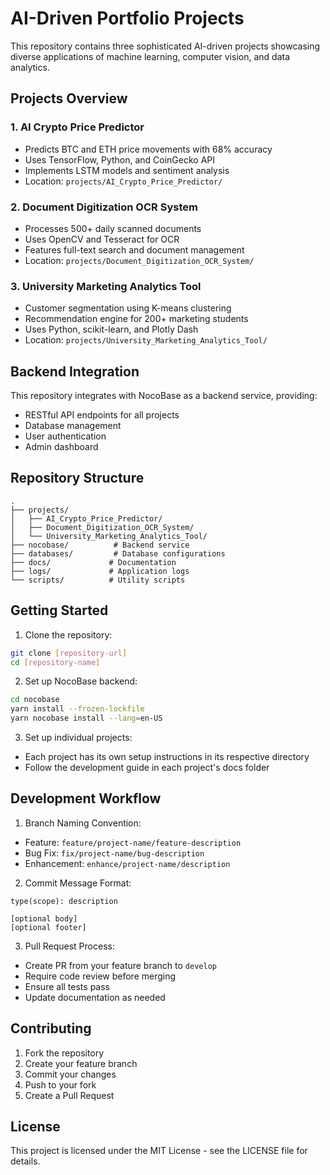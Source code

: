 # AI-Driven Portfolio Projects

This repository contains three sophisticated AI-driven projects showcasing diverse applications of machine learning, computer vision, and data analytics.

## Projects Overview

### 1. AI Crypto Price Predictor

- Predicts BTC and ETH price movements with 68% accuracy
- Uses TensorFlow, Python, and CoinGecko API
- Implements LSTM models and sentiment analysis
- Location: `projects/AI_Crypto_Price_Predictor/`

### 2. Document Digitization OCR System

- Processes 500+ daily scanned documents
- Uses OpenCV and Tesseract for OCR
- Features full-text search and document management
- Location: `projects/Document_Digitization_OCR_System/`

### 3. University Marketing Analytics Tool

- Customer segmentation using K-means clustering
- Recommendation engine for 200+ marketing students
- Uses Python, scikit-learn, and Plotly Dash
- Location: `projects/University_Marketing_Analytics_Tool/`

## Backend Integration

This repository integrates with NocoBase as a backend service, providing:

- RESTful API endpoints for all projects
- Database management
- User authentication
- Admin dashboard

## Repository Structure

```
.
├── projects/
│   ├── AI_Crypto_Price_Predictor/
│   ├── Document_Digitization_OCR_System/
│   └── University_Marketing_Analytics_Tool/
├── nocobase/          # Backend service
├── databases/         # Database configurations
├── docs/             # Documentation
├── logs/             # Application logs
└── scripts/          # Utility scripts
```

## Getting Started

1. Clone the repository:

```bash
git clone [repository-url]
cd [repository-name]
```

2. Set up NocoBase backend:

```bash
cd nocobase
yarn install --frozen-lockfile
yarn nocobase install --lang=en-US
```

3. Set up individual projects:

- Each project has its own setup instructions in its respective directory
- Follow the development guide in each project's docs folder

## Development Workflow

1. Branch Naming Convention:

- Feature: `feature/project-name/feature-description`
- Bug Fix: `fix/project-name/bug-description`
- Enhancement: `enhance/project-name/description`

2. Commit Message Format:

```
type(scope): description

[optional body]
[optional footer]
```

3. Pull Request Process:

- Create PR from your feature branch to `develop`
- Require code review before merging
- Ensure all tests pass
- Update documentation as needed

## Contributing

1. Fork the repository
2. Create your feature branch
3. Commit your changes
4. Push to your fork
5. Create a Pull Request

## License

This project is licensed under the MIT License - see the LICENSE file for details.
